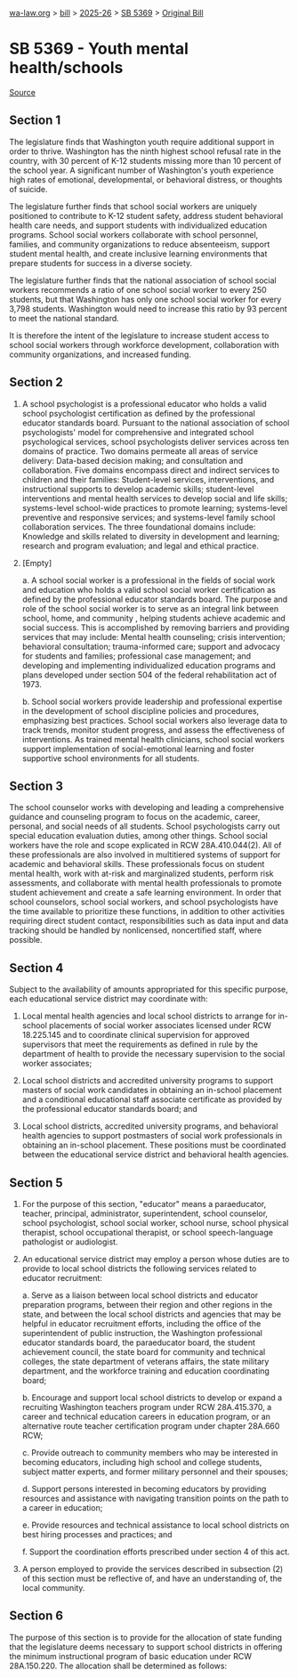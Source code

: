 [wa-law.org](/) > [bill](/bill/) > [2025-26](/bill/2025-26/) > [SB 5369](/bill/2025-26/sb/5369/) > [Original Bill](/bill/2025-26/sb/5369/1/)

# SB 5369 - Youth mental health/schools

[Source](http://lawfilesext.leg.wa.gov/biennium/2025-26/Pdf/Bills/Senate%20Bills/5369.pdf)

## Section 1
The legislature finds that Washington youth require additional support in order to thrive. Washington has the ninth highest school refusal rate in the country, with 30 percent of K-12 students missing more than 10 percent of the school year. A significant number of Washington's youth experience high rates of emotional, developmental, or behavioral distress, or thoughts of suicide.

The legislature further finds that school social workers are uniquely positioned to contribute to K-12 student safety, address student behavioral health care needs, and support students with individualized education programs. School social workers collaborate with school personnel, families, and community organizations to reduce absenteeism, support student mental health, and create inclusive learning environments that prepare students for success in a diverse society.

The legislature further finds that the national association of school social workers recommends a ratio of one school social worker to every 250 students, but that Washington has only one school social worker for every 3,798 students. Washington would need to increase this ratio by 93 percent to meet the national standard.

It is therefore the intent of the legislature to increase student access to school social workers through workforce development, collaboration with community organizations, and increased funding.

## Section 2
1. A school psychologist is a professional educator who holds a valid school psychologist certification as defined by the professional educator standards board. Pursuant to the national association of school psychologists' model for comprehensive and integrated school psychological services, school psychologists deliver services across ten domains of practice. Two domains permeate all areas of service delivery: Data-based decision making; and consultation and collaboration. Five domains encompass direct and indirect services to children and their families: Student-level services, interventions, and instructional supports to develop academic skills; student-level interventions and mental health services to develop social and life skills; systems-level school-wide practices to promote learning; systems-level preventive and responsive services; and systems-level family school collaboration services. The three foundational domains include: Knowledge and skills related to diversity in development and learning; research and program evaluation; and legal and ethical practice.

2. [Empty]

    a. A school social worker is a professional in the fields of social work and education who holds a valid school social worker certification as defined by the professional educator standards board. The purpose and role of the school social worker is to serve as an integral link between school, home, and community , helping students achieve academic and social success. This is accomplished by removing barriers and providing services that may include: Mental health counseling; crisis intervention; behavioral consultation; trauma-informed care; support and advocacy for students and families; professional case management; and developing and implementing individualized education programs and plans developed under section 504 of the federal rehabilitation act of 1973.

    b. School social workers provide leadership and professional expertise in the development of school discipline policies and procedures, emphasizing best practices. School social workers also leverage data to track trends, monitor student progress, and assess the effectiveness of interventions. As trained mental health clinicians, school social workers support implementation of social-emotional learning and foster supportive school environments for all students.

## Section 3
The school counselor works with developing and leading a comprehensive guidance and counseling program to focus on the academic, career, personal, and social needs of all students. School psychologists carry out special education evaluation duties, among other things. School social workers have the role and scope explicated in RCW 28A.410.044(2). All of these professionals are also involved in multitiered systems of support for academic and behavioral skills. These professionals focus on student mental health, work with at-risk and marginalized students, perform risk assessments, and collaborate with mental health professionals to promote student achievement and create a safe learning environment. In order that school counselors, school social workers, and school psychologists have the time available to prioritize these functions, in addition to other activities requiring direct student contact, responsibilities such as data input and data tracking should be handled by nonlicensed, noncertified staff, where possible.

## Section 4
Subject to the availability of amounts appropriated for this specific purpose, each educational service district may coordinate with:

1. Local mental health agencies and local school districts to arrange for in-school placements of social worker associates licensed under RCW 18.225.145 and to coordinate clinical supervision for approved supervisors that meet the requirements as defined in rule by the department of health to provide the necessary supervision to the social worker associates;

2. Local school districts and accredited university programs to support masters of social work candidates in obtaining an in-school placement and a conditional educational staff associate certificate as provided by the professional educator standards board; and

3. Local school districts, accredited university programs, and behavioral health agencies to support postmasters of social work professionals in obtaining an in-school placement. These positions must be coordinated between the educational service district and behavioral health agencies.

## Section 5
1. For the purpose of this section, "educator" means a paraeducator, teacher, principal, administrator, superintendent, school counselor, school psychologist, school social worker, school nurse, school physical therapist, school occupational therapist, or school speech-language pathologist or audiologist.

2. An educational service district may employ a person whose duties are to provide to local school districts the following services related to educator recruitment:

    a. Serve as a liaison between local school districts and educator preparation programs, between their region and other regions in the state, and between the local school districts and agencies that may be helpful in educator recruitment efforts, including the office of the superintendent of public instruction, the Washington professional educator standards board, the paraeducator board, the student achievement council, the state board for community and technical colleges, the state department of veterans affairs, the state military department, and the workforce training and education coordinating board;

    b. Encourage and support local school districts to develop or expand a recruiting Washington teachers program under RCW 28A.415.370, a career and technical education careers in education program, or an alternative route teacher certification program under chapter 28A.660 RCW;

    c. Provide outreach to community members who may be interested in becoming educators, including high school and college students, subject matter experts, and former military personnel and their spouses;

    d. Support persons interested in becoming educators by providing resources and assistance with navigating transition points on the path to a career in education;

    e. Provide resources and technical assistance to local school districts on best hiring processes and practices; and

    f. Support the coordination efforts prescribed under section 4 of this act.

3. A person employed to provide the services described in subsection (2) of this section must be reflective of, and have an understanding of, the local community.

## Section 6
The purpose of this section is to provide for the allocation of state funding that the legislature deems necessary to support school districts in offering the minimum instructional program of basic education under RCW 28A.150.220. The allocation shall be determined as follows:

